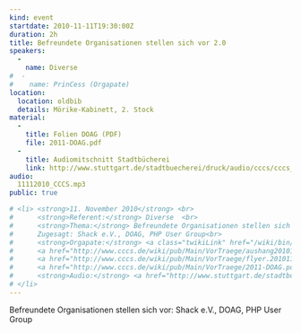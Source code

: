 ```yaml
---
kind: event
startdate: 2010-11-11T19:30:00Z
duration: 2h
title: Befreundete Organisationen stellen sich vor 2.0
speakers:
  -
    name: Diverse
#  -
#    name: PrinCess (Orgapate)
location:
  location: oldbib
  details: Mörike-Kabinett, 2. Stock
material:
  -
    title: Folien DOAG (PDF)
    file: 2011-DOAG.pdf
  -
    title: Audiomitschnitt Stadtbücherei
    link: http://www.stuttgart.de/stadtbuecherei/druck/audio/cccs/cccs_audio.htm#22
audio:
  11112010_CCCS.mp3
public: true

# <li> <strong>11. November 2010</strong> <br>
#      <strong>Referent:</strong> Diverse  <br>
#      <strong>Thema:</strong> Befreundete Organisationen stellen sich vor 2.0<br>
#      Zugesagt: Shack e.V., DOAG, PHP User Group<br>
#      <strong>Orgapate:</strong> <a class="twikiLink" href="/wiki/bin/view/Main/PrinCess">PrinCess</a> <br>
#      <a href="http://www.cccs.de/wiki/pub/Main/VorTraege/aushang201011.pdf" target="_top">Aushang 11/2010</a> <br>
#      <a href="http://www.cccs.de/wiki/pub/Main/VorTraege/flyer.201011.pdf" target="_top">Flyer 11/2010</a> <br>
#      <a href="http://www.cccs.de/wiki/pub/Main/VorTraege/2011-DOAG.pdf" target="_top">Präsentation DOAG</a> <br>
#      <strong>Audio:</strong> <a href="http://www.stuttgart.de/stadtbuecherei/druck/audio/cccs/cccs_audio.htm#22" target="_top">http://www.stuttgart.de/stadtbuecherei/druck/audio/cccs/cccs_audio.htm#22</a>
# </li>
---
```

Befreundete Organisationen stellen sich vor: Shack e.V., DOAG, PHP User Group
